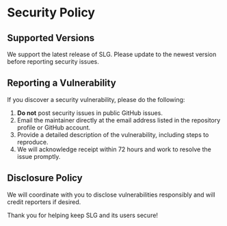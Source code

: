 # Security Policy

## Supported Versions
We support the latest release of SLG. Please update to the newest version before reporting security issues.

## Reporting a Vulnerability
If you discover a security vulnerability, please do the following:

1. **Do not** post security issues in public GitHub issues.
2. Email the maintainer directly at the email address listed in the repository profile or GitHub account.
3. Provide a detailed description of the vulnerability, including steps to reproduce.
4. We will acknowledge receipt within 72 hours and work to resolve the issue promptly.

## Disclosure Policy
We will coordinate with you to disclose vulnerabilities responsibly and will credit reporters if desired.

Thank you for helping keep SLG and its users secure!
